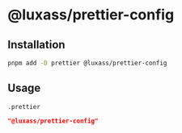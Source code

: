 # @luxass/prettier-config

## Installation

```bash
pnpm add -D prettier @luxass/prettier-config
```

## Usage

`.prettier`
```json
"@luxass/prettier-config"
```
